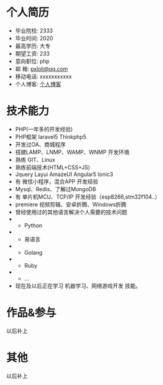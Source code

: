# 个人简历  
 * 毕业院校: 2333
 * 毕业时间: 2020
 * 最高学历: 大专
 * 期望工资: 233 
 * 意向职位: php
 * 邮    箱: pxloli@qq.com
 * 移动电话: xxxxxxxxxxx
 * 个人博客: [个人博客](http://dust101.lofter.com)  
 
# 技术能力 
 * PHP(一年多的开发经验)
 * PHP框架 laravel5 Thinkphp5
 * 开发过OA、商城程序
 * 搭建LAMP、LNMP、WAMP、WNMP 开发环境
 * 熟练 GIT、Linux
 * 熟练前端技术(HTML+CSS+JS)
 * Jquery Layui AmazeUI Angular5 Ionic3
 * 有 微信小程序，混合APP 开发经验
 * Mysql、Redis、了解过MongoDB
 * 有 单片机MCU、TCP/IP 开发经验（esp8266,stm32f104..）
 * premiere 视频剪辑、安卓折腾、Windows折腾
 * 曾经使用过的其他语言解决个人需要的技术问题
 * * Python
 * * 易语言
 * * Golang
 * * Ruby
 * * ...
 * 现在及以后正在学习 机器学习、网络游戏开发 技能。


# 作品&参与
以后补上  

# 其他
以后补上  
